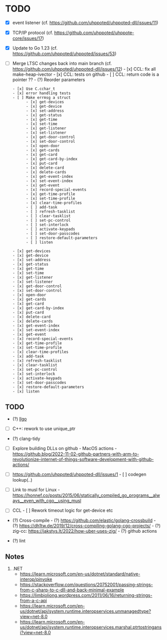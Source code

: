 # TODO

- [x] event listener (cf. https://github.com/uhppoted/uhppoted-dll/issues/11)
- [x] TCP/IP protocol (cf. https://github.com/uhppoted/uhppote-core/issues/17)
- [x] Update to Go 1.23 (cf. https://github.com/uhppoted/uhppoted/issues/53)
- [ ] Merge LTSC changes back into main branch (cf. https://github.com/uhppoted/uhppoted-dll/issues/12)
      - [x] CCL: fix all make-heap-ivector
      - [x] CCL: tests on github
      - [ ] CCL: return code is a pointer ??
      - (?) Reorder parameters

      - [x] Use C.cchar_t
      - [x] error handling tests
      - [ ] Make errmsg a struct
            - [x] get-devices
            - [x] get-device
            - [x] set-address
            - [x] get-status
            - [x] get-time
            - [x] set-time
            - [x] get-listener
            - [x] set-listener
            - [x] get-door-control
            - [x] set-door-control
            - [x] open-door
            - [x] get-cards
            - [x] get-card
            - [x] get-card-by-index
            - [x] put-card
            - [x] delete-card
            - [x] delete-cards
            - [x] get-event-index
            - [x] set-event-index
            - [x] get-event
            - [x] record-special-events
            - [x] get-time-profile
            - [x] set-time-profile
            - [x] clear-time-profiles
            - [ ] add-task
            - [ ] refresh-tasklist
            - [ ] clear-tasklist
            - [ ] set-pc-control
            - [ ] set-interlock
            - [ ] activate-keypads
            - [ ] set-door-passcodes
            - [ ] restore-default-parameters
            - [ ] listen

      - [x] get-devices
      - [x] get-device
      - [x] set-address
      - [x] get-status
      - [x] get-time
      - [x] set-time
      - [x] get-listener
      - [x] set-listener
      - [x] get-door-control
      - [x] set-door-control
      - [x] open-door
      - [x] get-cards
      - [x] get-card
      - [x] get-card-by-index
      - [x] put-card
      - [x] delete-card
      - [x] delete-cards
      - [x] get-event-index
      - [x] set-event-index
      - [x] get-event
      - [x] record-special-events
      - [x] get-time-profile
      - [x] set-time-profile
      - [x] clear-time-profiles
      - [x] add-task
      - [x] refresh-tasklist
      - [x] clear-tasklist
      - [x] set-pc-control
      - [x] set-interlock
      - [x] activate-keypads
      - [x] set-door-passcodes
      - [x] restore-default-parameters
      - [x] listen

## TODO

- (?) [llgo](https://github.com/goplus/llgo)
- [ ] C++: rework to use unique_ptr
- (?) clang-tidy

- [ ] Explore building DLLs on github
      - MacOS actions
      - https://github.blog/2022-11-02-github-partners-with-arm-to-revolutionize-internet-of-things-software-development-with-github-actions/

- [ ] https://github.com/uhppoted/uhppoted-dll/issues/1
      - [ ] codegen lookup(..)

- [ ] Link to musl for Linux
      - https://honnef.co/posts/2015/06/statically_compiled_go_programs__always__even_with_cgo__using_musl

- [ ] CCL
      - [ ] Rework timeout logic for get-device etc

- (?) Cross-compile
      - (?) https://github.com/elastic/golang-crossbuild
      - (?) https://dh1tw.de/2019/12/cross-compiling-golang-cgo-projects/
      - (?) zig-cc: https://jakstys.lt/2022/how-uber-uses-zig/
      - (?) github actions

- (?) lint

## Notes

1. .NET
    - https://learn.microsoft.com/en-us/dotnet/standard/native-interop/pinvoke
    - https://stackoverflow.com/questions/20752001/passing-strings-from-c-sharp-to-c-dll-and-back-minimal-example
    - https://limbioliong.wordpress.com/2011/06/16/returning-strings-from-a-c-api
    - https://learn.microsoft.com/en-us/dotnet/api/system.runtime.interopservices.unmanagedtype?view=net-8.0
    - https://learn.microsoft.com/en-us/dotnet/api/system.runtime.interopservices.marshal.ptrtostringansi?view=net-8.0


